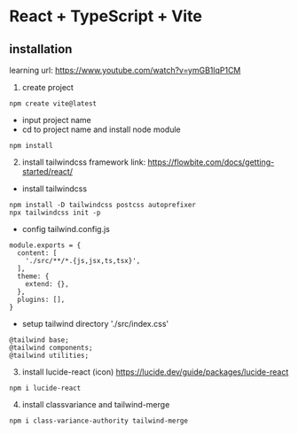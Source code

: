 # React + TypeScript + Vite
## installation
learning url: https://www.youtube.com/watch?v=ymGB1lqP1CM
1. create project
```
npm create vite@latest
```
- input project name
- cd to project name and install node module
```
npm install
```
2. install tailwindcss framework
link: https://flowbite.com/docs/getting-started/react/
- install tailwindcss
```
npm install -D tailwindcss postcss autoprefixer
npx tailwindcss init -p
```
- config tailwind.config.js
```
module.exports = {
  content: [
    './src/**/*.{js,jsx,ts,tsx}',
  ],
  theme: {
    extend: {},
  },
  plugins: [],
}
```
- setup tailwind directory './src/index.css'
```
@tailwind base;
@tailwind components;
@tailwind utilities;
```
3. install lucide-react (icon)
https://lucide.dev/guide/packages/lucide-react
```
npm i lucide-react
```
4. install classvariance and tailwind-merge
```
npm i class-variance-authority tailwind-merge
```
